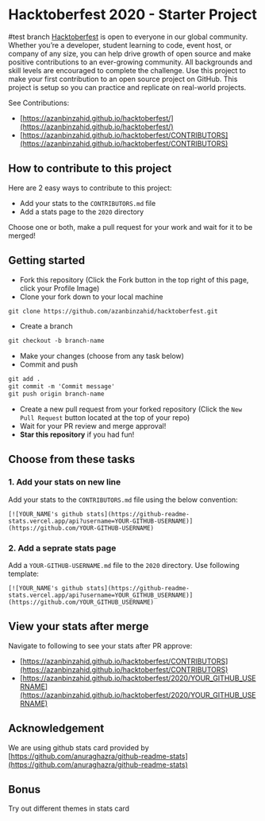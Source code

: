 # Hacktoberfest 2020 - Starter Project
#test branch
[Hacktoberfest](https://hacktoberfest.digitalocean.com/) is open to everyone in our global community. Whether you’re a developer, student learning to code, event host, or company of any size, you can help drive growth of open source and make positive contributions to an ever-growing community. All backgrounds and skill levels are encouraged to complete the challenge. Use this project to make your first contribution to an open source project on GitHub. This project is setup so you can practice and replicate on real-world projects. 

See Contributions:
* [https://azanbinzahid.github.io/hacktoberfest/](https://azanbinzahid.github.io/hacktoberfest/)
* [https://azanbinzahid.github.io/hacktoberfest/CONTRIBUTORS](https://azanbinzahid.github.io/hacktoberfest/CONTRIBUTORS)

## How to contribute to this project
Here are 2 easy ways to contribute to this project:

* Add your stats to the `CONTRIBUTORS.md` file
* Add a stats page to the `2020` directory

Choose one or both, make a pull request for your work and wait for it to be merged!

## Getting started
* Fork this repository (Click the Fork button in the top right of this page, click your Profile Image)
* Clone your fork down to your local machine

```markdown
git clone https://github.com/azanbinzahid/hacktoberfest.git
```

* Create a branch

```markdown
git checkout -b branch-name
```

* Make your changes (choose from any task below)
* Commit and push

```markdown
git add .
git commit -m 'Commit message'
git push origin branch-name
```

* Create a new pull request from your forked repository (Click the `New Pull Request` button located at the top of your repo)
* Wait for your PR review and merge approval!
* __Star this repository__ if you had fun!

## Choose from these tasks
### 1. Add your stats on new line
Add your stats to the `CONTRIBUTORS.md` file using the below convention:

```
[![YOUR_NAME's github stats](https://github-readme-stats.vercel.app/api?username=YOUR-GITHUB-USERNAME)](https://github.com/YOUR-GITHUB-USERNAME)
```

### 2. Add a seprate stats page
Add a `YOUR-GITHUB-USERNAME.md` file to the `2020` directory. Use following template:

```
[![YOUR_NAME's github stats](https://github-readme-stats.vercel.app/api?username=YOUR_GITHUB_USERNAME)](https://github.com/YOUR_GITHUB_USERNAME)
```

## View your stats after merge
Navigate to following to see your stats after PR approve: 
* [https://azanbinzahid.github.io/hacktoberfest/CONTRIBUTORS](https://azanbinzahid.github.io/hacktoberfest/CONTRIBUTORS) 
* [https://azanbinzahid.github.io/hacktoberfest/2020/YOUR_GITHUB_USERNAME](https://azanbinzahid.github.io/hacktoberfest/2020/YOUR_GITHUB_USERNAME) 

## Acknowledgement
We are using github stats card provided by [https://github.com/anuraghazra/github-readme-stats](https://github.com/anuraghazra/github-readme-stats)

## Bonus
Try out different themes in stats card 
